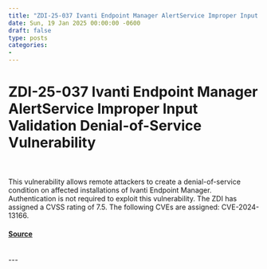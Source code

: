 ```yaml
---
title: "ZDI-25-037 Ivanti Endpoint Manager AlertService Improper Input Validation Denial-of-Service Vulnerability"
date: Sun, 19 Jan 2025 00:00:00 -0600
draft: false
type: posts
categories: 
- 
---
```

# ZDI-25-037 Ivanti Endpoint Manager AlertService Improper Input Validation Denial-of-Service Vulnerability

<br/>

<br/>
This vulnerability allows remote attackers to create a denial-of-service condition on affected installations of Ivanti Endpoint Manager. Authentication is not required to exploit this vulnerability. The ZDI has assigned a CVSS rating of 7.5. The following CVEs are assigned: CVE-2024-13166.

#### [Source](http://www.zerodayinitiative.com/advisories/ZDI-25-037/)

<br/>
---
